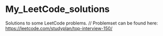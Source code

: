 # My_LeetCode_solutions
Solutions to some LeetCode problems.
//
Problemset can be found here:
https://leetcode.com/studyplan/top-interview-150/
